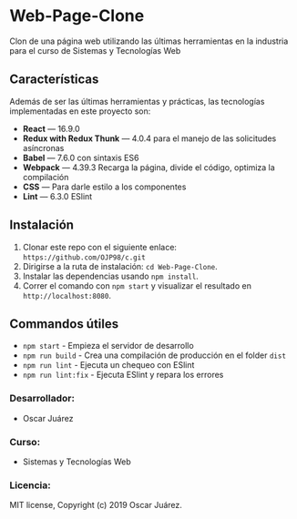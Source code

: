 # Web-Page-Clone
Clon de una página web utilizando las últimas herramientas en la industria para el curso de Sistemas y Tecnologías Web


## Características

Además de ser las últimas herramientas y prácticas, las tecnologías implementadas en este proyecto son:

- **React** — 16.9.0
- **Redux with Redux Thunk** — 4.0.4 para el manejo de las solicitudes asíncronas
- **Babel** — 7.6.0 con sintaxis ES6
- **Webpack**  — 4.39.3 Recarga la página, divide el código, optimiza la compilación
- **CSS** — Para darle estilo a los componentes
- **Lint** — 6.3.0 ESlint

## Instalación

1. Clonar este repo con el siguiente enlace: `https://github.com/OJP98/c.git`
2. Dirigirse a la ruta de instalación: `cd Web-Page-Clone`.<br />
3. Instalar las dependencias usando `npm install`.<br />
4. Correr el comando con `npm start` y visualizar el resultado en `http://localhost:8080`.

## Commandos útiles

- `npm start` - Empieza el servidor de desarrollo
- `npm run build` - Crea una compilación de producción en el folder `dist`
- `npm run lint` - Ejecuta un chequeo con ESlint
- `npm run lint:fix` - Ejecuta ESlint y repara los errores


### Desarrollador:
* Oscar Juárez

### Curso:
* Sistemas y Tecnologías Web

### Licencia:
MIT license, Copyright (c) 2019 Oscar Juárez.
